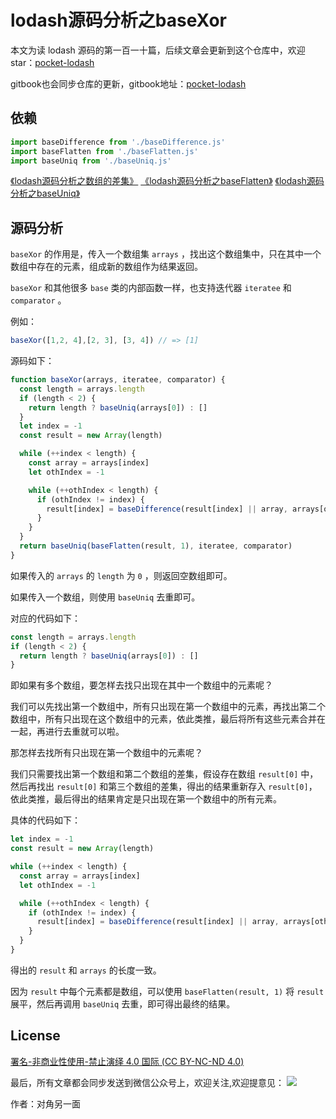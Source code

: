 # lodash源码分析之baseXor

本文为读 lodash 源码的第一百一十篇，后续文章会更新到这个仓库中，欢迎 star：[pocket-lodash](https://github.com/yeyuqiudeng/pocket-lodash)

gitbook也会同步仓库的更新，gitbook地址：[pocket-lodash](https://www.gitbook.com/book/yeyuqiudeng/pocket-lodash/details)

## 依赖

```javascript
import baseDifference from './baseDifference.js'
import baseFlatten from './baseFlatten.js'
import baseUniq from './baseUniq.js'
```
[《lodash源码分析之数组的差集》](./baseDifference.md)
[《lodash源码分析之baseFlatten》](./baseFlatten.md)
[《lodash源码分析之baseUniq》](./baseUniq.md)

## 源码分析

`baseXor` 的作用是，传入一个数组集 `arrays` ，找出这个数组集中，只在其中一个数组中存在的元素，组成新的数组作为结果返回。

`baseXor` 和其他很多 `base` 类的内部函数一样，也支持迭代器 `iteratee` 和 `comparator` 。

例如：

```javascript
baseXor([1,2, 4],[2, 3], [3, 4]) // => [1] 
```

源码如下：

```javascript
function baseXor(arrays, iteratee, comparator) {
  const length = arrays.length
  if (length < 2) {
    return length ? baseUniq(arrays[0]) : []
  }
  let index = -1
  const result = new Array(length)

  while (++index < length) {
    const array = arrays[index]
    let othIndex = -1

    while (++othIndex < length) {
      if (othIndex != index) {
        result[index] = baseDifference(result[index] || array, arrays[othIndex], iteratee, comparator)
      }
    }
  }
  return baseUniq(baseFlatten(result, 1), iteratee, comparator)
}
```

如果传入的 `arrays` 的 `length` 为 `0` ，则返回空数组即可。

如果传入一个数组，则使用 `baseUniq` 去重即可。

对应的代码如下：

```javascript
const length = arrays.length
if (length < 2) {
  return length ? baseUniq(arrays[0]) : []
}
```

即如果有多个数组，要怎样去找只出现在其中一个数组中的元素呢？

我们可以先找出第一个数组中，所有只出现在第一个数组中的元素，再找出第二个数组中，所有只出现在这个数组中的元素，依此类推，最后将所有这些元素合并在一起，再进行去重就可以啦。

那怎样去找所有只出现在第一个数组中的元素呢？

我们只需要找出第一个数组和第二个数组的差集，假设存在数组 `result[0]` 中，然后再找出 `result[0]` 和第三个数组的差集，得出的结果重新存入 `result[0]`，依此类推，最后得出的结果肯定是只出现在第一个数组中的所有元素。

具体的代码如下：

```javascript
let index = -1
const result = new Array(length)

while (++index < length) {
  const array = arrays[index]
  let othIndex = -1

  while (++othIndex < length) {
    if (othIndex != index) {
      result[index] = baseDifference(result[index] || array, arrays[othIndex], iteratee, comparator)
    }
  }
}
```

得出的 `result` 和 `arrays` 的长度一致。

因为 `result` 中每个元素都是数组，可以使用 `baseFlatten(result, 1)` 将 `result` 展平，然后再调用 `baseUniq` 去重，即可得出最终的结果。

## License

[署名-非商业性使用-禁止演绎 4.0 国际 (CC BY-NC-ND 4.0)](http://creativecommons.org/licenses/by-nc-nd/4.0/)

最后，所有文章都会同步发送到微信公众号上，欢迎关注,欢迎提意见：  ![](https://raw.githubusercontent.com/yeyuqiudeng/resource/master/images/qrcode_front-end-article.jpg) 

作者：对角另一面 